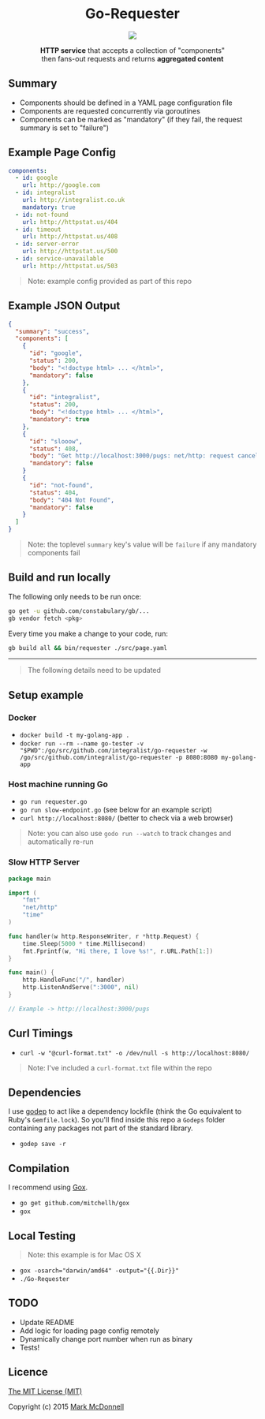 <h1 align="center">Go-Requester</h1>

<p align="center">
  <img src="https://img.shields.io/badge/Completed-90%25-green.svg?style=flat-square">
</p>

<p align="center">
  <b>HTTP service</b> that accepts a collection of "components"<br>then fans-out requests and returns <b>aggregated content</b>
</p>

## Summary

- Components should be defined in a YAML page configuration file 
- Components are requested concurrently via goroutines
- Components can be marked as "mandatory" (if they fail, the request summary is set to "failure")

## Example Page Config

```yaml
components:
  - id: google
    url: http://google.com
  - id: integralist
    url: http://integralist.co.uk
    mandatory: true
  - id: not-found
    url: http://httpstat.us/404
  - id: timeout
    url: http://httpstat.us/408
  - id: server-error
    url: http://httpstat.us/500
  - id: service-unavailable
    url: http://httpstat.us/503
```

> Note: example config provided as part of this repo

## Example JSON Output

```json
{
  "summary": "success",
  "components": [
    {
      "id": "google",
      "status": 200,
      "body": "<!doctype html> ... </html>",
      "mandatory": false
    },
    {
      "id": "integralist",
      "status": 200,
      "body": "<!doctype html> ... </html>",
      "mandatory": true
    },
    {
      "id": "slooow",
      "status": 408,
      "body": "Get http://localhost:3000/pugs: net/http: request canceled (Client.Timeout exceeded while awaiting headers)",
      "mandatory": false
    }
    {
      "id": "not-found",
      "status": 404,
      "body": "404 Not Found",
      "mandatory": false
    }
  ]
}
```

> Note: the toplevel `summary` key's value will be `failure` if any mandatory components fail

## Build and run locally

The following only needs to be run once:

```bash
go get -u github.com/constabulary/gb/...
gb vendor fetch <pkg>
```

Every time you make a change to your code, run:

```bash
gb build all && bin/requester ./src/page.yaml
```

---

> The following details need to be updated

## Setup example

### Docker

- `docker build -t my-golang-app .`
- `docker run --rm --name go-tester -v "$PWD":/go/src/github.com/integralist/go-requester -w /go/src/github.com/integralist/go-requester -p 8080:8080 my-golang-app`

### Host machine running Go

- `go run requester.go`
- `go run slow-endpoint.go` (see below for an example script)
- `curl http://localhost:8080/` (better to check via a web browser)

> Note: you can also use `godo run --watch` to track changes and automatically re-run

### Slow HTTP Server

```go
package main

import (
	"fmt"
	"net/http"
	"time"
)

func handler(w http.ResponseWriter, r *http.Request) {
	time.Sleep(5000 * time.Millisecond)
	fmt.Fprintf(w, "Hi there, I love %s!", r.URL.Path[1:])
}

func main() {
	http.HandleFunc("/", handler)
	http.ListenAndServe(":3000", nil)
}

// Example -> http://localhost:3000/pugs
```

## Curl Timings

- `curl -w "@curl-format.txt" -o /dev/null -s http://localhost:8080/`

> Note: I've included a `curl-format.txt` file within the repo

## Dependencies

I use [godep](https://github.com/tools/godep) to act like a dependency lockfile (think the Go equivalent to Ruby's `Gemfile.lock`). So you'll find inside this repo a `Godeps` folder containing any packages not part of the standard library.

- `godep save -r`

## Compilation

I recommend using [Gox](https://github.com/mitchellh/gox).

- `go get github.com/mitchellh/gox`
- `gox`

## Local Testing

> Note: this example is for Mac OS X

- `gox -osarch="darwin/amd64" -output="{{.Dir}}"`
- `./Go-Requester`

## TODO

- Update README
- Add logic for loading page config remotely
- Dynamically change port number when run as binary
- Tests!

## Licence

[The MIT License (MIT)](http://opensource.org/licenses/MIT)

Copyright (c) 2015 [Mark McDonnell](http://twitter.com/integralist)
